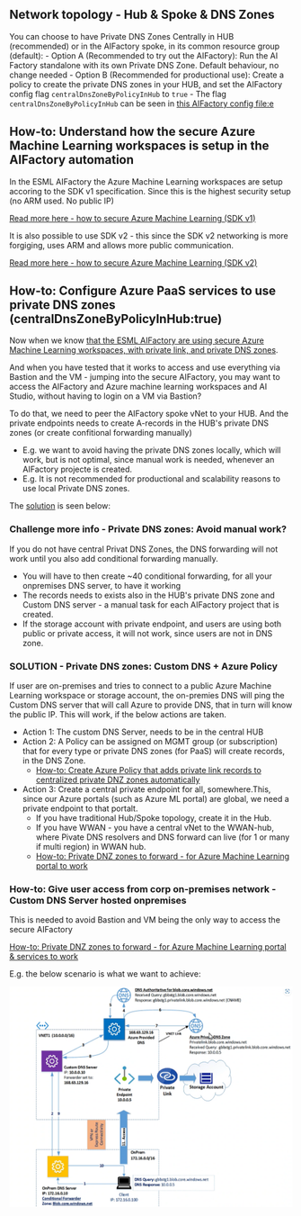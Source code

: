 ## Network topology - Hub & Spoke & DNS Zones

You can choose to have Private DNS Zones Centrally in HUB (recommended) or in the AIFactory spoke, in its common resource group (default):
    - Option A (Recommended to try out the AIFactory):  Run the AI Factory standalone with its own Private DNS Zone. Default behaviour, no change needed
    - Option B (Recommended for productional use): Create a policy to create the private DNS zones in your HUB, and set the AIFactory config flag `centralDnsZoneByPolicyInHub` to `true`
        - The flag `centralDnsZoneByPolicyInHub` can be seen in [this AIFactory config file:e](../../../environment_setup/aifactory/parameters/10-esml-globals-4-13_21_22.json)

## How-to: Understand how the secure Azure Machine Learning workspaces is setup in the AIFactory automation

In the ESML AIFactory the Azure Machine Learning workspaces are setup accoring to the SDK v1 specification. Since this is the highest security setup (no ARM used. No public IP)

[Read more here - how to secure Azure Machine Learning (SDK v1)](https://learn.microsoft.com/en-us/azure/machine-learning/tutorial-create-secure-workspace-vnet?view=azureml-api-1)

It is also possible to use SDK v2 - this since the SDK v2 networking is more forgiging, uses ARM and allows more public communication. 

[Read more here - how to secure Azure Machine Learning (SDK v2)](https://learn.microsoft.com/en-us/azure/machine-learning/tutorial-create-secure-workspace-vnet?view=azureml-api-2)

## How-to: Configure Azure PaaS services to use private DNS zones (centralDnsZoneByPolicyInHub:true)

Now when we know [that the ESML AIFactory are using secure Azure Machine Learning workspaces, with private link, and private DNS zones](#how-to-understand-how-the-secure-azure-machine-learning-workspaces-is-setup-in-the-aifactory-automation). 

And when you have tested that it works to access and use everything via Bastion and the VM - jumping into the secure AIFactory, you may want to access the AIFactory and Azure machine learning workspaces and AI Studio, without having to login on a VM via Bastion?

To do that, we need to peer the AIFactory spoke vNet to your HUB. And the private endpoints needs to create A-records in the HUB's private DNS zones (or create confitional forwarding manually)
- E.g. we want to avoid having the private DNS zones locally, which will work, but is not optimal, since manual work is needed, whenever an AIFactory projecte is created. 
- E.g. It is not recommended for productional and scalability reasons to use local Private DNS zones.

The [solution](#solution---private-dns-zones-custom-dns--azure-policy) is seen below: 

### Challenge more info - Private DNS zones: Avoid manual work?
If you do not have central Privat DNS Zones, the DNS forwarding will not work until you also add conditional forwarding manually. 
- You will have to then create ~40 conditional forwarding, for all your onpremises DNS server, to have it working
- The records needs to exists also in the HUB's private DNS zone and Custom DNS server - a manual task for each AIFactory project that is created.           
- If the storage account with private endpoint, and users are using both public or private access, it will not work, since users are not in DNS zone.

### SOLUTION - Private DNS zones: Custom DNS + Azure Policy
If user are on-premises and tries to connect to a public Azure Machine Learning workspace or storage account, the on-premies DNS will ping the Custom DNS server that will call Azure to provide DNS, that in turn will know the public IP. This will work, if the below actions are taken. 

- Action 1: The custom DNS Server, needs to be in the central HUB
- Action 2: A Policy can be assigned on MGMT group (or subscription) that for every type or private DNS zones (for PaaS) will create records, in the DNS Zone.				
    - [How-to: Create Azure Policy that adds private link records to centralized private DNZ zones automatically](https://www.azadvertizer.net/azpolicyinitiativesadvertizer/Deploy-Private-DNS-Zones.html)
- Action 3: Create a central private endpoint for all, somewhere.This, since our Azure portals (such as Azure ML portal) are global, we need a private endpoint to that portalt. 
    - If you have traditional Hub/Spoke topology, create it in the Hub. 				
    - If you have WWAN - you have a central vNet to the WWAN-hub, where Pivate DNS resolvers and DNS forward can live (for 1 or many if multi region) in WWAN hub.
    - [How-to: Private DNZ zones to forward - for Azure Machine Learning portal to work](https://learn.microsoft.com/en-us/azure/machine-learning/how-to-custom-dns?tabs=azure-cli&view=azureml-api-2#example-custom-dns-server-hosted-on-premises)

### How-to: Give user access from corp on-premises network - Custom DNS Server hosted onpremises
This is needed to avoid Bastion and VM being the only way to access the secure AIFactory

[How-to: Private DNZ zones to forward - for Azure Machine Learning portal & services to work](https://learn.microsoft.com/en-us/azure/machine-learning/how-to-custom-dns?tabs=azure-cli&view=azureml-api-2#example-custom-dns-server-hosted-on-premises)

E.g. the below scenario is what we want to achieve: 

![](./images/14-networking-dns-server.png)

